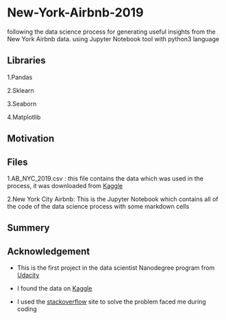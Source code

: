 # New-York-Airbnb-2019
following the data science process for generating useful insights from the New York Airbnb data. using Jupyter Notebook tool with python3 language

## Libraries
1.Pandas

2.Sklearn

3.Seaborn

4.Matplotlib

## Motivation

## Files
1.AB_NYC_2019.csv : this file contains the data which was used in the process, it was downloaded from [Kaggle](https://www.kaggle.com/dgomonov/new-york-city-airbnb-open-data) 

2.New York City Airbnb: This is the Jupyter Notebook which contains all of the code of the data science process with some markdown cells

## Summery


## Acknowledgement
* This is the first project in the data scientist Nanodegree program from [Udacity](https://www.udacity.com)

* I found the data on [Kaggle](https://www.kaggle.com/dgomonov/new-york-city-airbnb-open-data)

* I used the [stackoverflow](https://stackoverflow.com) site to solve the problem faced me during coding


